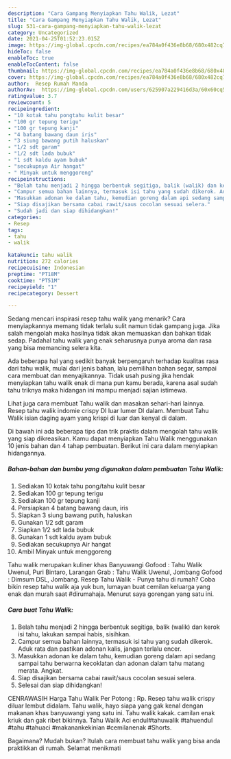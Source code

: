 ```yaml
---
description: "Cara Gampang Menyiapkan Tahu Walik, Lezat"
title: "Cara Gampang Menyiapkan Tahu Walik, Lezat"
slug: 531-cara-gampang-menyiapkan-tahu-walik-lezat
category: Uncategorized
date: 2021-04-25T01:52:23.015Z
image: https://img-global.cpcdn.com/recipes/ea784a0f436e8b68/680x482cq70/tahu-walik-foto-resep-utama.jpg
hideToc: false
enableToc: true
enableTocContent: false
thumbnail: https://img-global.cpcdn.com/recipes/ea784a0f436e8b68/680x482cq70/tahu-walik-foto-resep-utama.jpg
cover: https://img-global.cpcdn.com/recipes/ea784a0f436e8b68/680x482cq70/tahu-walik-foto-resep-utama.jpg
author:  Resep Rumah Manda
authorAv:  https://img-global.cpcdn.com/users/625907a229416d3a/60x60cq50/avatar.jpg
ratingvalue: 3.7
reviewcount: 5
recipeingredient:
- "10 kotak tahu pongtahu kulit besar"
- "100 gr tepung terigu"
- "100 gr tepung kanji"
- "4 batang bawang daun iris"
- "3 siung bawang putih haluskan"
- "1/2 sdt garam"
- "1/2 sdt lada bubuk"
- "1 sdt kaldu ayam bubuk"
- "secukupnya Air hangat"
- " Minyak untuk menggoreng"
recipeinstructions:
- "Belah tahu menjadi 2 hingga berbentuk segitiga, balik (walik) dan kerok isi tahu, lakukan sampai habis, sisihkan."
- "Campur semua bahan lainnya, termasuk isi tahu yang sudah dikerok. Aduk rata dan pastikan adonan kalis, jangan terlalu encer."
- "Masukkan adonan ke dalam tahu, kemudian goreng dalam api sedang sampai tahu berwarna kecoklatan dan adonan dalam tahu matang merata. Angkat."
- "Siap disajikan bersama cabai rawit/saus cocolan sesuai selera."
- "Sudah jadi dan siap dihidangkan!"
categories:
- Resep
tags:
- tahu
- walik

katakunci: tahu walik 
nutrition: 272 calories
recipecuisine: Indonesian
preptime: "PT18M"
cooktime: "PT51M"
recipeyield: "1"
recipecategory: Dessert

---
```



Sedang mencari inspirasi resep tahu walik yang menarik? Cara menyiapkannya memang tidak terlalu sulit namun tidak gampang juga. Jika salah mengolah maka hasilnya tidak akan memuaskan dan bahkan tidak sedap. Padahal tahu walik yang enak seharusnya punya aroma dan rasa yang bisa memancing selera kita.


Ada beberapa hal yang sedikit banyak berpengaruh terhadap kualitas rasa dari tahu walik, mulai dari jenis bahan, lalu pemilihan bahan segar, sampai cara membuat dan menyajikannya. Tidak usah pusing jika hendak menyiapkan tahu walik enak di mana pun kamu berada, karena asal sudah tahu triknya maka hidangan ini mampu menjadi sajian istimewa.

Lihat juga cara membuat Tahu walik dan masakan sehari-hari lainnya. Resep tahu walik indomie crispy DI luar lumer DI dalam. Membuat Tahu Walik isian daging ayam yang krispi di luar dan kenyal di dalam.


Di bawah ini ada beberapa tips dan trik praktis dalam mengolah tahu walik yang siap dikreasikan. Kamu dapat menyiapkan Tahu Walik menggunakan 10 jenis bahan dan 4 tahap pembuatan. Berikut ini cara dalam menyiapkan hidangannya.

<!--inarticleads1-->

##### Bahan-bahan dan bumbu yang digunakan dalam pembuatan Tahu Walik:

1. Sediakan 10 kotak tahu pong/tahu kulit besar
1. Sediakan 100 gr tepung terigu
1. Sediakan 100 gr tepung kanji
1. Persiapkan 4 batang bawang daun, iris
1. Siapkan 3 siung bawang putih, haluskan
1. Gunakan 1/2 sdt garam
1. Siapkan 1/2 sdt lada bubuk
1. Gunakan 1 sdt kaldu ayam bubuk
1. Sediakan secukupnya Air hangat
1. Ambil  Minyak untuk menggoreng


Tahu walik merupakan kuliner khas Banyuwangi Gofood : Tahu Walik Uwenul, Puri Bintaro, Larangan Grab : Tahu Walik Uwenul, Jombang Gofood : Dimsum DSL, Jombang. Resep Tahu Walik - Punya tahu di rumah? Coba bikin resep tahu walik aja yuk bun, lumayan buat cemilan keluarga yang enak dan murah saat #dirumahaja. Menurut saya gorengan yang satu ini. 

<!--inarticleads2-->

##### Cara buat Tahu Walik:

1. Belah tahu menjadi 2 hingga berbentuk segitiga, balik (walik) dan kerok isi tahu, lakukan sampai habis, sisihkan.
1. Campur semua bahan lainnya, termasuk isi tahu yang sudah dikerok. Aduk rata dan pastikan adonan kalis, jangan terlalu encer.
1. Masukkan adonan ke dalam tahu, kemudian goreng dalam api sedang sampai tahu berwarna kecoklatan dan adonan dalam tahu matang merata. Angkat.
1. Siap disajikan bersama cabai rawit/saus cocolan sesuai selera.
1. Selesai dan siap dihidangkan!

CENRAWASIH Harga Tahu Walik Per Potong : Rp. Resep tahu walik crispy diluar lembut didalam. Tahu walik, hayo siapa yang gak kenal dengan makanan khas banyuwangi yang satu ini. Tahu walik kakak. camilan enak kriuk dan gak ribet bikinnya. Tahu Walik Aci endul#tahuwalik #tahuendul #tahu #tahuaci #makanankekinian #cemilanenak #Shorts. 

Bagaimana? Mudah bukan? Itulah cara membuat tahu walik yang bisa anda praktikkan di rumah. Selamat menikmati
